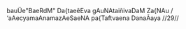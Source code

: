 bauÜe"BaeRdM" Da{taeêEva gAuNAtaiñivaDaM Za{NAu /
‘aAecyamaAnamazAeSaeNA pa{Taftvaena DanaÃaya //29//